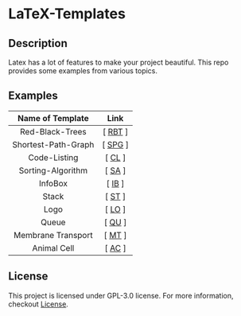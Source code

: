 # LaTeX-Templates

## Description

Latex has a lot of features to make your project beautiful. This repo provides some examples from various topics.

## Examples

| Name of Template | Link |
|    :----:   |    :----:   |
| Red-Black-Trees      | [ [RBT](https://github.com/BenSt099/LaTeX-Templates/blob/main/Red-Black-Tree/Red-Black-Tree.tex) ]       |
| Shortest-Path-Graph   | [ [SPG](https://github.com/BenSt099/LaTeX-Templates/blob/main/Shortest-Path-Graph/Shortest-Path-Graph.tex) ]        |
| Code-Listing | [ [CL](https://github.com/BenSt099/LaTeX-Templates/blob/main/Listing/CodeListing.tex) ] |
| Sorting-Algorithm | [ [SA](https://github.com/BenSt099/LaTeX-Templates/blob/main/Sorting-Algorithm/SortingAlg.tex) ] | 
| InfoBox | [ [IB](https://github.com/BenSt099/LaTeX-Templates/blob/main/InfoBox/InfoBox.tex) ] |
| Stack | [ [ST](https://github.com/BenSt099/LaTeX-Templates/blob/main/Stack/Stack.tex) ] |
| Logo | [ [LO](https://github.com/BenSt099/LaTeX-Templates/blob/main/Logo/Logo-Exp.tex) ] |
| Queue | [ [QU](https://github.com/BenSt099/LaTeX-Templates/blob/main/Queue/Queue-Exp.tex) ] |
| Membrane Transport| [ [MT](https://github.com/BenSt099/LaTeX-Templates/blob/main/Membrane-Transport/MTrans.tex) ] |
| Animal Cell| [ [AC](https://github.com/BenSt099/LaTeX-Templates/blob/main/Animal-Cell/ACell.tex) ] |

## License

This project is licensed under GPL-3.0 license. For more information, checkout [License](https://github.com/BenSt099/LaTeX-Templates/blob/main/LICENSE).
